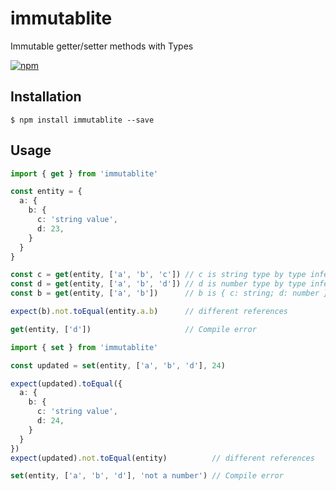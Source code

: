 immutablite
===

Immutable getter/setter methods with Types

[![npm](https://img.shields.io/npm/v/immutablite.svg?style=flat-square)](https://www.npmjs.com/package/immutablite)

## Installation

```console
$ npm install immutablite --save 
```

## Usage

```ts
import { get } from 'immutablite'

const entity = {
  a: {
    b: {
      c: 'string value',
      d: 23,
    }
  }
}

const c = get(entity, ['a', 'b', 'c']) // c is string type by type inference
const d = get(entity, ['a', 'b', 'd']) // d is number type by type inference
const b = get(entity, ['a', 'b'])      // b is { c: string; d: number } by type inference

expect(b).not.toEqual(entity.a.b)      // different references

get(entity, ['d'])                     // Compile error
```

```ts
import { set } from 'immutablite'

const updated = set(entity, ['a', 'b', 'd'], 24)

expect(updated).toEqual({
  a: {
    b: {
      c: 'string value',
      d: 24,
    }
  }
})
expect(updated).not.toEqual(entity)          // different references

set(entity, ['a', 'b', 'd'], 'not a number') // Compile error
```
